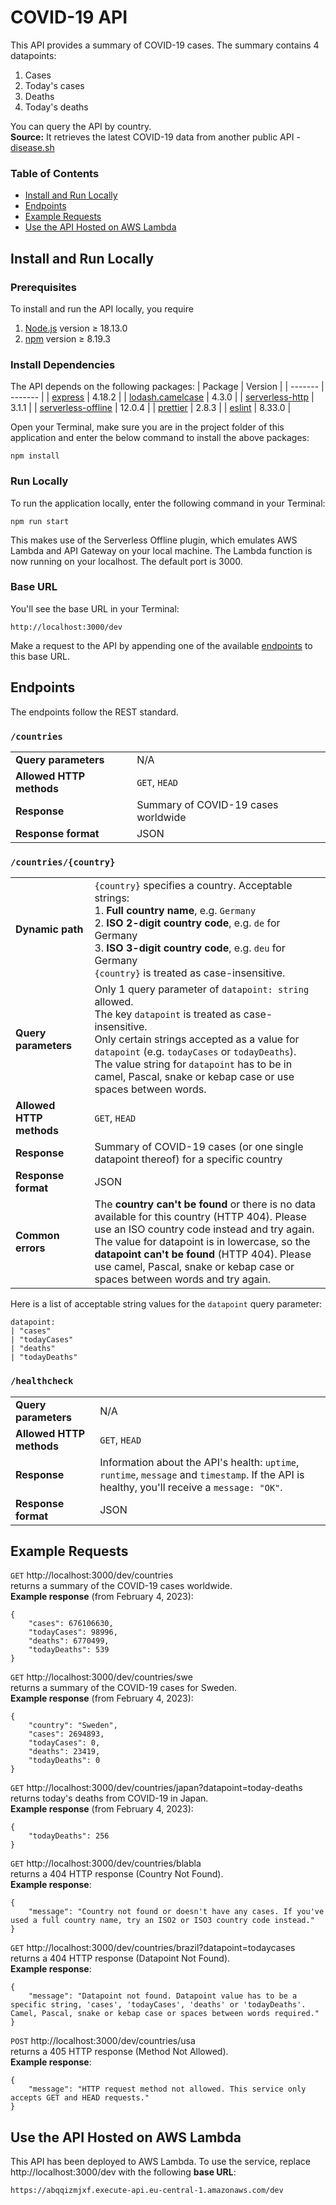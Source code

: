 # COVID-19 API

This API provides a summary of COVID-19 cases. The summary contains 4 datapoints:

1. Cases
2. Today's cases
3. Deaths
4. Today's deaths

You can query the API by country.
\
**Source:** It retrieves the latest COVID-19 data from another public API - [disease.sh](https://disease.sh/)

### Table of Contents

- [Install and Run Locally](#local)
- [Endpoints](#endpoints)
- [Example Requests](#examples)
- [Use the API Hosted on AWS Lambda](#aws)

<a name="local"></a>

## Install and Run Locally

### Prerequisites

To install and run the API locally, you require

1. [Node.js](https://nodejs.org/en/) version ≥ 18.13.0
2. [npm](https://docs.npmjs.com/downloading-and-installing-node-js-and-npm) version ≥ 8.19.3

### Install Dependencies

The API depends on the following packages:
| Package | Version |
| ------- | ------- |
| [express](https://www.npmjs.com/package/express) | 4.18.2 |
| [lodash.camelcase](https://www.npmjs.com/package/lodash.camelcase) | 4.3.0 |
| [serverless-http](https://www.npmjs.com/package/serverless-http) | 3.1.1 |
| [serverless-offline](https://www.npmjs.com/package/serverless-offline) | 12.0.4 |
| [prettier](https://www.npmjs.com/package/prettier) | 2.8.3 |
| [eslint](https://www.npmjs.com/package/eslint) | 8.33.0 |

Open your Terminal, make sure you are in the project folder of this application and enter the below command to install the above packages:

```
npm install
```

### Run Locally

To run the application locally, enter the following command in your Terminal:

```
npm run start
```

This makes use of the Serverless Offline plugin, which emulates AWS Lambda and API Gateway on your local machine. The Lambda function is now running on your localhost. The default port is 3000.

### Base URL

You'll see the base URL in your Terminal:

```
http://localhost:3000/dev
```

Make a request to the API by appending one of the available [endpoints](#endpoints) to this base URL.

<a name="endpoints"></a>

## Endpoints

The endpoints follow the REST standard.

### `/countries`

|                          |                                     |
| ------------------------ | ----------------------------------- |
| **Query parameters**     | N/A                                 |
| **Allowed HTTP methods** | `GET`, `HEAD`                       |
| **Response**             | Summary of COVID-19 cases worldwide |
| **Response format**      | JSON                                |

### `/countries/{country}`

<!-- prettier-ignore -->
|     |     |
| --- | --- |
| **Dynamic path** | `{country}` specifies a country. Acceptable strings:<br>1. **Full country name**, e.g. `Germany`<br>2. **ISO 2-digit country code**, e.g. `de` for Germany<br>3. **ISO 3-digit country code**, e.g. `deu` for Germany<br>`{country}` is treated as case-insensitive. |
| **Query parameters**     | Only 1 query parameter of `datapoint: string` allowed.<br>The key `datapoint` is treated as case-insensitive.<br>Only certain strings accepted as a value for `datapoint` (e.g. `todayCases` or `todayDeaths`).<br>The value string for `datapoint` has to be in camel, Pascal, snake or kebap case or use spaces between words.<br> |
| **Allowed HTTP methods** | `GET`, `HEAD`                                                           |
| **Response**             | Summary of COVID-19 cases (or one single datapoint thereof) for a specific country |
| **Response format**      | JSON                                                                    |
| **Common errors**        | The **country can't be found** or there is no data available for this country (HTTP 404). Please use an ISO country code instead and try again.<br>The value for datapoint is in lowercase, so the **datapoint can't be found** (HTTP 404). Please use camel, Pascal, snake or kebap case or spaces between words and try again. |

Here is a list of acceptable string values for the `datapoint` query parameter:

```
datapoint:
| "cases"
| "todayCases"
| "deaths"
| "todayDeaths"
```

### `/healthcheck`

<!-- prettier-ignore -->
|                          |               |
| ------------------------ | ------------- |
| **Query parameters**     | N/A           |
| **Allowed HTTP methods** | `GET`, `HEAD` |
| **Response**             | Information about the API's health: `uptime`, `runtime`, `message` and `timestamp`. If the API is healthy, you'll receive a `message: "OK"`. |
| **Response format**      | JSON          |

<a name="examples"></a>

## Example Requests

`GET` http://localhost:3000/dev/countries
\
returns a summary of the COVID-19 cases worldwide.
\
**Example response** (from February 4, 2023):

```
{
    "cases": 676106630,
    "todayCases": 98996,
    "deaths": 6770499,
    "todayDeaths": 539
}
```

`GET` http://localhost:3000/dev/countries/swe
\
returns a summary of the COVID-19 cases for Sweden.
\
**Example response** (from February 4, 2023):

```
{
    "country": "Sweden",
    "cases": 2694893,
    "todayCases": 0,
    "deaths": 23419,
    "todayDeaths": 0
}
```

`GET` http://localhost:3000/dev/countries/japan?datapoint=today-deaths
\
returns today's deaths from COVID-19 in Japan.
\
**Example response** (from February 4, 2023):

```
{
    "todayDeaths": 256
}
```

`GET` http://localhost:3000/dev/countries/blabla
\
returns a 404 HTTP response (Country Not Found).
\
**Example response**:

```
{
    "message": "Country not found or doesn't have any cases. If you've used a full country name, try an ISO2 or ISO3 country code instead."
}
```

`GET` http://localhost:3000/dev/countries/brazil?datapoint=todaycases
\
returns a 404 HTTP response (Datapoint Not Found).
\
**Example response**:

```
{
    "message": "Datapoint not found. Datapoint value has to be a specific string, 'cases', 'todayCases', 'deaths' or 'todayDeaths'. Camel, Pascal, snake or kebap case or spaces between words required."
}
```

`POST` http://localhost:3000/dev/countries/usa
\
returns a 405 HTTP response (Method Not Allowed).
\
**Example response**:

```
{
    "message": "HTTP request method not allowed. This service only accepts GET and HEAD requests."
}
```

<a name="aws"></a>

## Use the API Hosted on AWS Lambda

This API has been deployed to AWS Lambda. To use the service, replace http://localhost:3000/dev with the following **base URL**:

```
https://abqqizmjxf.execute-api.eu-central-1.amazonaws.com/dev
```
